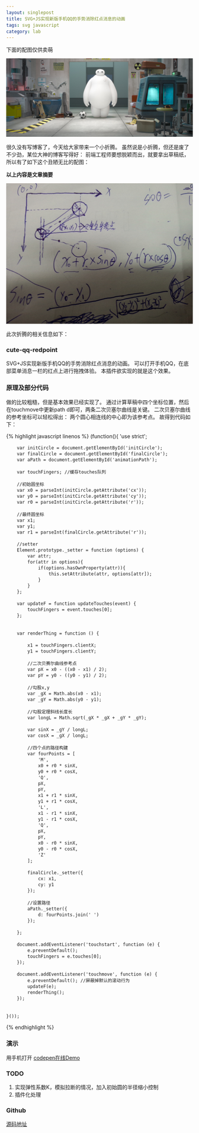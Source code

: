 ```yaml
---
layout: singlepost
title: SVG+JS实现新版手机QQ的手势消除红点消息的动画
tags: svg javascript
category: lab
---
```


下面的配图仅供卖萌

![](/assets/blog-images/2015-3-5/baymax.jpg)

很久没有写博客了，今天给大家带来一个小折腾。
虽然说是小折腾，但还是废了不少劲，某位大神的博客写得好：
前端工程师要想脱颖而出，就要拿出草稿纸，所以有了如下这个丑陋无比的配图：

__以上内容是文章摘要__

![Paper](https://github.com/qddegtya/cute-qq-redpoint/raw/master/paper.jpg "草稿")

此次折腾的相关信息如下：

### cute-qq-redpoint

SVG+JS实现新版手机QQ的手势消除红点消息的动画。
可以打开手机QQ，在底部菜单消息一栏的红点上进行拖拽体验。
本插件欲实现的就是这个效果。

### 原理及部分代码

做的比较粗糙，但是基本效果已经实现了。
通过计算草稿中四个坐标位置，然后在touchmove中更新path d即可，两条二次贝塞尔曲线是关键。
二次贝塞尔曲线的参考坐标可以轻松得出：
两个圆心相连线的中心即为该参考点。
故得到代码如下：

{% highlight javascript linenos %}
    (function(){
        'use strict';

        var initCircle = document.getElementById('initCircle');
        var finalCircle = document.getElementById('finalCircle');
        var aPath = document.getElementById('animationPath');

        var touchFingers; //缓存touches队列

        //初始圆坐标
        var x0 = parseInt(initCircle.getAttribute('cx'));
        var y0 = parseInt(initCircle.getAttribute('cy'));
        var r0 = parseInt(initCircle.getAttribute('r'));

        //最终圆坐标
        var x1;
        var y1;
        var r1 = parseInt(finalCircle.getAttribute('r'));

        //setter
        Element.prototype._setter = function (options) {
            var attr;
            for(attr in options){
                if(options.hasOwnProperty(attr)){
                    this.setAttribute(attr, options[attr]);
                }
            }
        };

        var updateF = function updateTouches(event) {
            touchFingers = event.touches[0];
        };


        var renderThing = function () {

            x1 = touchFingers.clientX;
            y1 = touchFingers.clientY;

            //二次贝赛尔曲线参考点
            var pX = x0 - ((x0 - x1) / 2);
            var pY = y0 - ((y0 - y1) / 2);

            //勾股x,y
            var _gX = Math.abs(x0 - x1);
            var _gY = Math.abs(y0 - y1);

            //勾股定理斜线长度长
            var longL = Math.sqrt(_gX * _gX + _gY * _gY);

            var sinX = _gY / longL;
            var cosX = _gX / longL;

            //四个点的路径构建
            var fourPoints = [
                'M',
                x0 + r0 * sinX,
                y0 + r0 * cosX,
                'Q',
                pX,
                pY,
                x1 + r1 * sinX,
                y1 + r1 * cosX,
                'L',
                x1 - r1 * sinX,
                y1 - r1 * cosX,
                'Q',
                pX,
                pY,
                x0 - r0 * sinX,
                y0 - r0 * cosX,
                'Z'
            ];

            finalCircle._setter({
                cx: x1,
                cy: y1
            });

            //设置路径
            aPath._setter({
                d: fourPoints.join(' ')
            });

        };

        document.addEventListener('touchstart', function (e) {
            e.preventDefault();
            touchFingers = e.touches[0];
        });

        document.addEventListener('touchmove', function (e) {
            e.preventDefault(); //屏蔽掉默认的滚动行为
            updateF(e);
            renderThing();
        });


    }());
{% endhighlight %}

### 演示

用手机打开
[codepen在线Demo](http://codepen.io/qddegtya/details/EapGWK "Demo")

### TODO

1. 实现弹性系数K，模拟拉断的情况，加入初始圆的半径缩小控制
2. 插件化处理

### Github

[源码地址](https://github.com/qddegtya/cute-qq-redpoint "源码地址")
